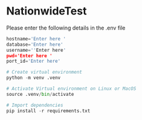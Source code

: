 # NationwideTest

Please enter the following details in the .env file 
```Python
hostname='Enter here '
database='Enter here'
username=''Enter here'
pwd='Enter here '
port_id='Enter here'
```


```Python
# Create virtual environment 
python -m venv .venv

# Activate Virtual environment on Linux or MacOS
source .venv/bin/activate

# Import dependencies
pip install -r requirements.txt
```


